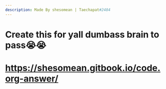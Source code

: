 ```yaml
---
description: Made By shesomean | Taechapat#2484
---
```


# Create this for yall dumbass brain to pass😭😭

# https://shesomean.gitbook.io/code.org-answer/

